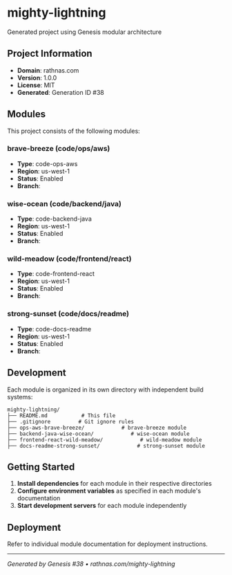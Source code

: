 # mighty-lightning

Generated project using Genesis modular architecture

## Project Information

- **Domain**: rathnas.com
- **Version**: 1.0.0
- **License**: MIT
- **Generated**: Generation ID #38


## Modules

This project consists of the following modules:

### brave-breeze (code/ops/aws)
- **Type**: code-ops-aws
- **Region**: us-west-1
- **Status**: Enabled
- **Branch**: 



### wise-ocean (code/backend/java)
- **Type**: code-backend-java
- **Region**: us-west-1
- **Status**: Enabled
- **Branch**: 



### wild-meadow (code/frontend/react)
- **Type**: code-frontend-react
- **Region**: us-west-1
- **Status**: Enabled
- **Branch**: 



### strong-sunset (code/docs/readme)
- **Type**: code-docs-readme
- **Region**: us-west-1
- **Status**: Enabled
- **Branch**: 




## Development

Each module is organized in its own directory with independent build systems:

```
mighty-lightning/
├── README.md           # This file
├── .gitignore         # Git ignore rules
├── ops-aws-brave-breeze/            # brave-breeze module
├── backend-java-wise-ocean/            # wise-ocean module
├── frontend-react-wild-meadow/            # wild-meadow module
├── docs-readme-strong-sunset/            # strong-sunset module
```

## Getting Started

1. **Install dependencies** for each module in their respective directories
2. **Configure environment variables** as specified in each module's documentation
3. **Start development servers** for each module independently

## Deployment

Refer to individual module documentation for deployment instructions.

---
*Generated by Genesis #38 • rathnas.com/mighty-lightning*